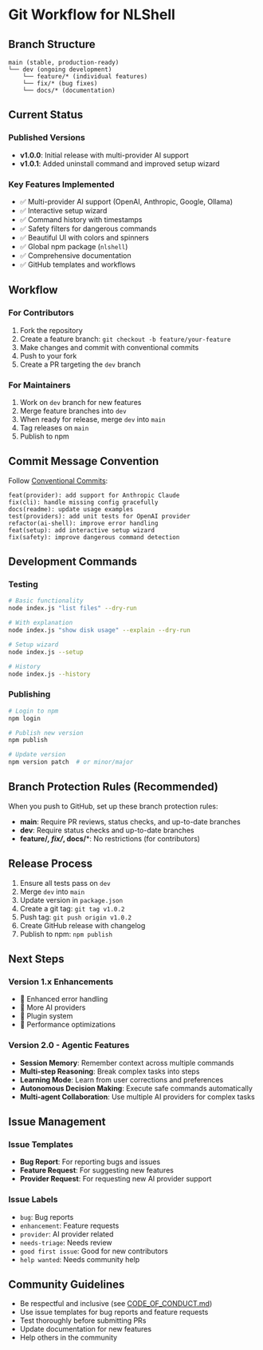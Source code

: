 # Git Workflow for NLShell

## Branch Structure

```
main (stable, production-ready)
└── dev (ongoing development)
    └── feature/* (individual features)
    └── fix/* (bug fixes)
    └── docs/* (documentation)
```

## Current Status

### Published Versions
- **v1.0.0**: Initial release with multi-provider AI support
- **v1.0.1**: Added uninstall command and improved setup wizard

### Key Features Implemented
- ✅ Multi-provider AI support (OpenAI, Anthropic, Google, Ollama)
- ✅ Interactive setup wizard
- ✅ Command history with timestamps
- ✅ Safety filters for dangerous commands
- ✅ Beautiful UI with colors and spinners
- ✅ Global npm package (`nlshell`)
- ✅ Comprehensive documentation
- ✅ GitHub templates and workflows

## Workflow

### For Contributors
1. Fork the repository
2. Create a feature branch: `git checkout -b feature/your-feature`
3. Make changes and commit with conventional commits
4. Push to your fork
5. Create a PR targeting the `dev` branch

### For Maintainers
1. Work on `dev` branch for new features
2. Merge feature branches into `dev`
3. When ready for release, merge `dev` into `main`
4. Tag releases on `main`
5. Publish to npm

## Commit Message Convention

Follow [Conventional Commits](https://www.conventionalcommits.org/):

```
feat(provider): add support for Anthropic Claude
fix(cli): handle missing config gracefully
docs(readme): update usage examples
test(providers): add unit tests for OpenAI provider
refactor(ai-shell): improve error handling
feat(setup): add interactive setup wizard
fix(safety): improve dangerous command detection
```

## Development Commands

### Testing
```bash
# Basic functionality
node index.js "list files" --dry-run

# With explanation
node index.js "show disk usage" --explain --dry-run

# Setup wizard
node index.js --setup

# History
node index.js --history
```

### Publishing
```bash
# Login to npm
npm login

# Publish new version
npm publish

# Update version
npm version patch  # or minor/major
```

## Branch Protection Rules (Recommended)

When you push to GitHub, set up these branch protection rules:

- **main**: Require PR reviews, status checks, and up-to-date branches
- **dev**: Require status checks and up-to-date branches
- **feature/*, fix/*, docs/***: No restrictions (for contributors)

## Release Process

1. Ensure all tests pass on `dev`
2. Merge `dev` into `main`
3. Update version in `package.json`
4. Create a git tag: `git tag v1.0.2`
5. Push tag: `git push origin v1.0.2`
6. Create GitHub release with changelog
7. Publish to npm: `npm publish`

## Next Steps

### Version 1.x Enhancements
- 🔄 Enhanced error handling
- 🔄 More AI providers
- 🔄 Plugin system
- 🔄 Performance optimizations

### Version 2.0 - Agentic Features
- **Session Memory**: Remember context across multiple commands
- **Multi-step Reasoning**: Break complex tasks into steps
- **Learning Mode**: Learn from user corrections and preferences
- **Autonomous Decision Making**: Execute safe commands automatically
- **Multi-agent Collaboration**: Use multiple AI providers for complex tasks

## Issue Management

### Issue Templates
- **Bug Report**: For reporting bugs and issues
- **Feature Request**: For suggesting new features
- **Provider Request**: For requesting new AI provider support

### Issue Labels
- `bug`: Bug reports
- `enhancement`: Feature requests
- `provider`: AI provider related
- `needs-triage`: Needs review
- `good first issue`: Good for new contributors
- `help wanted`: Needs community help

## Community Guidelines

- Be respectful and inclusive (see [CODE_OF_CONDUCT.md](../CODE_OF_CONDUCT.md))
- Use issue templates for bug reports and feature requests
- Test thoroughly before submitting PRs
- Update documentation for new features
- Help others in the community 